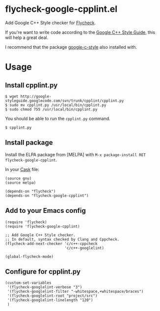 # flycheck-google-cpplint.el

Add Google C++ Style checker for [Flycheck](https://github.com/flycheck/flycheck).

If you're want to write code according to the [Google C++ Style Guide](http://google-styleguide.googlecode.com/svn/trunk/cppguide.xml), this will help a great deal.

I recommend that the package [google-c-style](http://melpa.milkbox.net/#/google-c-style) also installed with.

# Usage

## Install cpplint.py

```
$ wget http://google-styleguide.googlecode.com/svn/trunk/cpplint/cpplint.py
$ sudo mv cpplint.py /usr/local/bin/cpplint.py
$ sudo chmod 755 /usr/local/bin/cpplint.py
```

You should be able to run the `cpplint.py` command.

```
$ cpplint.py
```

## Install package

Install the ELPA package from [MELPA] with `M-x package-install RET flycheck-google-cpplint`.

In your [Cask](https://cask/cask) file:

```
(source gnu)
(source melpa)

(depends-on "flycheck")
(depends-on "flycheck-google-cpplint")
```

## Add to your Emacs config

```
(require 'flycheck)
(require 'flycheck-google-cpplint)

;; Add Google C++ Style checker.
;; In default, syntax checked by Clang and Cppcheck.
(flycheck-add-next-checker 'c/c++-cppcheck
                           'c/c++-googlelint)

(global-flycheck-mode)
```

## Configure for cpplint.py

```
(custom-set-variables
 '(flycheck-googlelint-verbose "3")
 '(flycheck-googlelint-filter "-whitespace,+whitespace/braces")
 '(flycheck-googlelint-root "project/src")
 '(flycheck-googlelint-linelength "120")
 )
```
